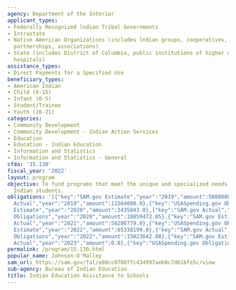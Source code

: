 ```yaml
---
agency: Department of the Interior
applicant_types:
- Federally Recognized lndian Tribal Governments
- Intrastate
- Native American Organizations (includes lndian groups, cooperatives, corporations,
  partnerships, associations)
- State (includes District of Columbia, public institutions of higher education and
  hospitals)
assistance_types:
- Direct Payments for a Specified Use
beneficiary_types:
- American Indian
- Child (6-15)
- Infant (0-5)
- Student/Trainee
- Youth (16-21)
categories:
- Community Development
- Community Development - Indian Action Services
- Education
- Education - Indian Education
- Information and Statistics
- Information and Statistics - General
cfda: '15.130'
fiscal_year: '2022'
layout: program
objective: To fund programs that meet the unique and specialized needs of eligible
  Indian students.
obligations: '[{"key":"SAM.gov Estimate","year":"2019","amount":5000000.0},{"key":"SAM.gov
  Actual","year":"2019","amount":11564080.0},{"key":"USASpending.gov Obligations","year":"2019","amount":15011784.39},{"key":"SAM.gov
  Estimate","year":"2020","amount":3435843.0},{"key":"SAM.gov Actual","year":"2020","amount":5912132.5},{"key":"USASpending.gov
  Obligations","year":"2020","amount":18859472.05},{"key":"SAM.gov Estimate","year":"2021","amount":8000000.0},{"key":"SAM.gov
  Actual","year":"2021","amount":50286779.0},{"key":"USASpending.gov Obligations","year":"2021","amount":27646424.92},{"key":"SAM.gov
  Estimate","year":"2022","amount":65338199.0},{"key":"SAM.gov Actual","year":"2022","amount":1308800.0},{"key":"USASpending.gov
  Obligations","year":"2022","amount":15023642.08},{"key":"SAM.gov Estimate","year":"2023","amount":3775579.0},{"key":"SAM.gov
  Actual","year":"2023","amount":0.0},{"key":"USASpending.gov Obligations","year":"2023","amount":28095239.02}]'
permalink: /program/15.130.html
popular_name: Johnson-O'Malley
sam_url: https://sam.gov/fal/a98cc87007fc434997aeb0c7d61bfe5c/view
sub-agency: Bureau of Indian Education
title: Indian Education Assistance to Schools
---
```


